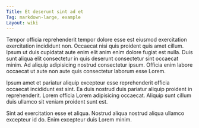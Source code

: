 ```yaml
---
Title: Et deserunt sint ad et
Tag: markdown-large, example
Layout: wiki
---
```

Tempor officia reprehenderit tempor dolore esse est eiusmod exercitation exercitation incididunt non. Occaecat nisi quis proident quis amet cillum. Ipsum ut duis cupidatat aute enim elit anim enim dolore fugiat est nulla. Duis sunt aliqua elit consectetur in quis deserunt consectetur sint occaecat minim. Ad aliquip adipisicing nostrud consectetur ipsum. Officia enim labore occaecat ut aute non aute quis consectetur laborum esse Lorem.

Ipsum amet et pariatur aliquip excepteur esse reprehenderit officia occaecat incididunt est sint. Ea duis nostrud duis pariatur aliquip proident in reprehenderit. Lorem officia Lorem adipisicing occaecat. Aliquip sunt cillum duis ullamco sit veniam proident sunt est.

Sint ad exercitation esse et aliqua. Nostrud aliqua nostrud aliqua ullamco excepteur id do. Enim excepteur duis Lorem minim.